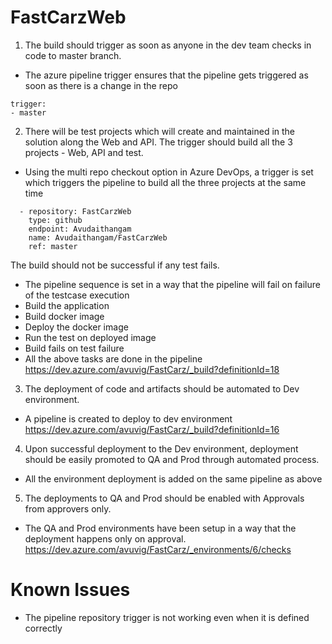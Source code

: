 # FastCarzWeb
1) The build should trigger as soon as anyone in the dev team checks in code to master branch.
 - The azure pipeline trigger ensures that the pipeline gets triggered as soon as there is a change in the repo
  
  ```
  trigger:
  - master
  ```
2) There will be test projects which will create and maintained in the solution along the Web and API. The trigger should build all the 3 projects - Web, API and test.
  - Using the multi repo checkout option in Azure DevOps, a trigger is set which triggers the pipeline to build all the three projects at the same time
```
  - repository: FastCarzWeb
    type: github
    endpoint: Avudaithangam
    name: Avudaithangam/FastCarzWeb
    ref: master
```
The build should not be successful if any test fails.
  - The pipeline sequence is set in a way that the pipeline will fail on failure of the testcase execution
  - Build the application
  - Build docker image
  - Deploy the docker image
  - Run the test on deployed image
  - Build fails on test failure
- All the above tasks are done in the pipeline https://dev.azure.com/avuvig/FastCarz/_build?definitionId=18

3) The deployment of code and artifacts should be automated to Dev environment.
  - A pipeline is created to deploy to dev environment https://dev.azure.com/avuvig/FastCarz/_build?definitionId=16

4) Upon successful deployment to the Dev environment, deployment should be easily promoted to QA and Prod through automated process.

  - All the environment deployment is added on the same pipeline as above
5) The deployments to QA and Prod should be enabled with Approvals from approvers only.
  - The QA and Prod environments have been setup in a way that the deployment happens only on approval. https://dev.azure.com/avuvig/FastCarz/_environments/6/checks


# Known Issues
- The pipeline repository trigger is not working even when it is defined correctly
